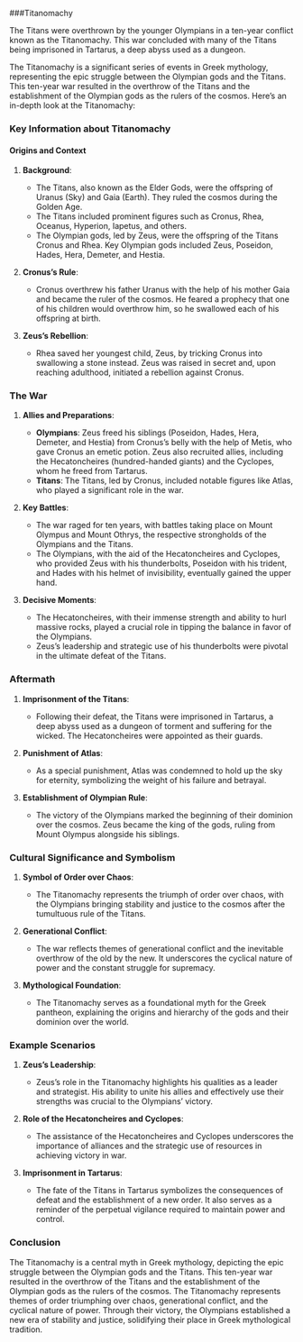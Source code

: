 ###Titanomachy 

The Titans were overthrown by the younger Olympians in a ten-year conflict known as the Titanomachy. This war concluded with many of the Titans being imprisoned in Tartarus, a deep abyss used as a dungeon.


The Titanomachy is a significant series of events in Greek mythology, representing the epic struggle between the Olympian gods and the Titans. This ten-year war resulted in the overthrow of the Titans and the establishment of the Olympian gods as the rulers of the cosmos. Here’s an in-depth look at the Titanomachy:

### Key Information about Titanomachy

#### Origins and Context
1. **Background**:
   - The Titans, also known as the Elder Gods, were the offspring of Uranus (Sky) and Gaia (Earth). They ruled the cosmos during the Golden Age.
   - The Titans included prominent figures such as Cronus, Rhea, Oceanus, Hyperion, Iapetus, and others.
   - The Olympian gods, led by Zeus, were the offspring of the Titans Cronus and Rhea. Key Olympian gods included Zeus, Poseidon, Hades, Hera, Demeter, and Hestia.

2. **Cronus’s Rule**:
   - Cronus overthrew his father Uranus with the help of his mother Gaia and became the ruler of the cosmos. He feared a prophecy that one of his children would overthrow him, so he swallowed each of his offspring at birth.

3. **Zeus’s Rebellion**:
   - Rhea saved her youngest child, Zeus, by tricking Cronus into swallowing a stone instead. Zeus was raised in secret and, upon reaching adulthood, initiated a rebellion against Cronus.

### The War

1. **Allies and Preparations**:
   - **Olympians**: Zeus freed his siblings (Poseidon, Hades, Hera, Demeter, and Hestia) from Cronus’s belly with the help of Metis, who gave Cronus an emetic potion. Zeus also recruited allies, including the Hecatoncheires (hundred-handed giants) and the Cyclopes, whom he freed from Tartarus.
   - **Titans**: The Titans, led by Cronus, included notable figures like Atlas, who played a significant role in the war.

2. **Key Battles**:
   - The war raged for ten years, with battles taking place on Mount Olympus and Mount Othrys, the respective strongholds of the Olympians and the Titans.
   - The Olympians, with the aid of the Hecatoncheires and Cyclopes, who provided Zeus with his thunderbolts, Poseidon with his trident, and Hades with his helmet of invisibility, eventually gained the upper hand.

3. **Decisive Moments**:
   - The Hecatoncheires, with their immense strength and ability to hurl massive rocks, played a crucial role in tipping the balance in favor of the Olympians.
   - Zeus’s leadership and strategic use of his thunderbolts were pivotal in the ultimate defeat of the Titans.

### Aftermath

1. **Imprisonment of the Titans**:
   - Following their defeat, the Titans were imprisoned in Tartarus, a deep abyss used as a dungeon of torment and suffering for the wicked. The Hecatoncheires were appointed as their guards.

2. **Punishment of Atlas**:
   - As a special punishment, Atlas was condemned to hold up the sky for eternity, symbolizing the weight of his failure and betrayal.

3. **Establishment of Olympian Rule**:
   - The victory of the Olympians marked the beginning of their dominion over the cosmos. Zeus became the king of the gods, ruling from Mount Olympus alongside his siblings.

### Cultural Significance and Symbolism

1. **Symbol of Order over Chaos**:
   - The Titanomachy represents the triumph of order over chaos, with the Olympians bringing stability and justice to the cosmos after the tumultuous rule of the Titans.

2. **Generational Conflict**:
   - The war reflects themes of generational conflict and the inevitable overthrow of the old by the new. It underscores the cyclical nature of power and the constant struggle for supremacy.

3. **Mythological Foundation**:
   - The Titanomachy serves as a foundational myth for the Greek pantheon, explaining the origins and hierarchy of the gods and their dominion over the world.

### Example Scenarios

1. **Zeus’s Leadership**:
   - Zeus’s role in the Titanomachy highlights his qualities as a leader and strategist. His ability to unite his allies and effectively use their strengths was crucial to the Olympians’ victory.

2. **Role of the Hecatoncheires and Cyclopes**:
   - The assistance of the Hecatoncheires and Cyclopes underscores the importance of alliances and the strategic use of resources in achieving victory in war.

3. **Imprisonment in Tartarus**:
   - The fate of the Titans in Tartarus symbolizes the consequences of defeat and the establishment of a new order. It also serves as a reminder of the perpetual vigilance required to maintain power and control.

### Conclusion

The Titanomachy is a central myth in Greek mythology, depicting the epic struggle between the Olympian gods and the Titans. This ten-year war resulted in the overthrow of the Titans and the establishment of the Olympian gods as the rulers of the cosmos. The Titanomachy represents themes of order triumphing over chaos, generational conflict, and the cyclical nature of power. Through their victory, the Olympians established a new era of stability and justice, solidifying their place in Greek mythological tradition.


